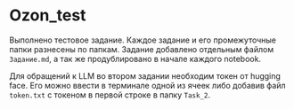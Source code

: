 # Ozon_test

Выполнено тестовое задание.
Каждое задание и его промежуточные папки разнесены по папкам.
Задание добавлено отдельным файлом `Задание.md`, а так же продублировано в начале каждого notebook.

Для обращений к LLM во втором задании необходим токен от hugging face. Его можно ввести в терминале одной из ячеек либо добавив файл `token.txt` с токеном в первой строке в папку `Task_2`.
